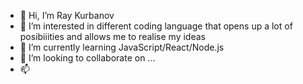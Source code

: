 - 👋 Hi, I’m Ray Kurbanov
- 👀 I’m interested in different coding language that opens up a lot of posibiiities and allows me to realise my ideas
- 🌱 I’m currently learning JavaScript/React/Node.js
- 💞️ I’m looking to collaborate on ...
- 📫 

<!---
raykurbanov/raykurbanov is a ✨ special ✨ repository because its `README.md` (this file) appears on your GitHub profile.
You can click the Preview link to take a look at your changes.
--->
